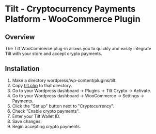 # Tilt - Cryptocurrency Payments Platform - WooCommerce Plugin

## Overview

The Tilt WooCommerce plug-in allows you to quickly and easily integrate Tilt with your store and accept crypto payments.

## Installation

1. Make a directory wordpress/wp-content/plugins/tilt.
2. Copy [tilt.php](tilt/tilt.php) to that directory.
3. Go to your Wordpress dashboard -> Plugins -> Tilt Crypto -> Activate.
4. Go to your Wordpress dashboard -> WooCommerce -> Settings -> Payments.
5. Click the "Set up" button next to "Cryptocurrency".
6. Check "Enable crypto payments".
7. Enter your Tilt Wallet ID.
8. Save changes.
9. Begin accepting crypto payments.
